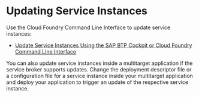 <!-- loio83417a5977d0481c9d2fa4bd727c63d5 -->

# Updating Service Instances

Use the Cloud Foundry Command Line Interface to update service instances:

-   [Update Service Instances Using the SAP BTP Cockpit or Cloud Foundry Command Line Interface](Update_Service_Instances_Using_the_SAP_BTP_Cockpit_or_Cloud_Foundry_Command_Line_Interface_54fe2e7.md)


You can also update service instances inside a multitarget application if the service broker supports updates. Change the deployment descriptor file or a configuration file for a service instance inside your multitarget application and deploy your application to trigger an update of the respective service instance.

